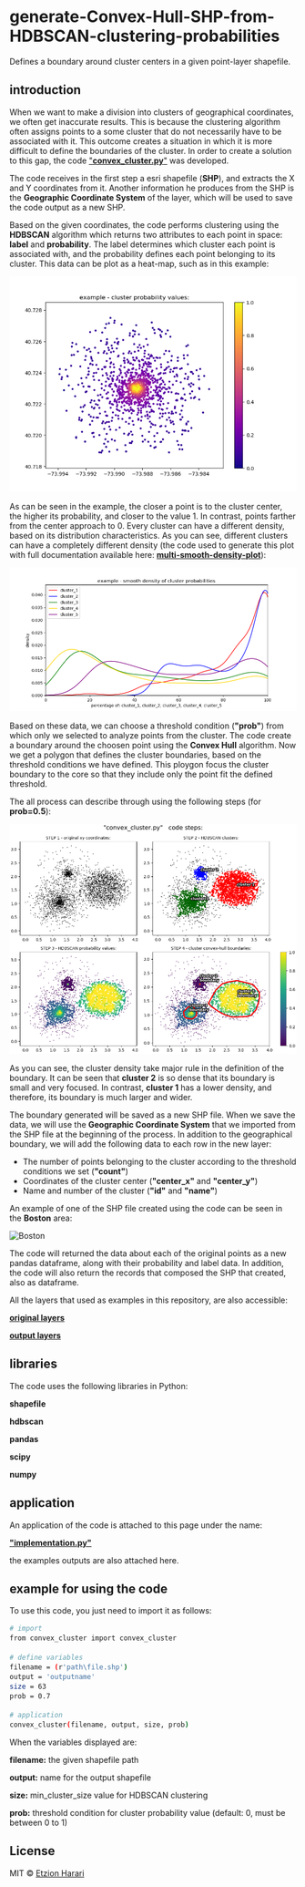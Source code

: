 # generate-Convex-Hull-SHP-from-HDBSCAN-clustering-probabilities
Defines a boundary around cluster centers in a given point-layer shapefile.

## introduction
When we want to make a division into clusters of geographical coordinates, we often get inaccurate results. This is because the clustering algorithm often assigns points to a some cluster that do not necessarily have to be associated with it. This outcome creates a situation in which it is more difficult to define the boundaries of the cluster. In order to create a solution to this gap, the code ["**convex_cluster.py**"](https://github.com/EtzionData/generate-Convex-Hull-SHP-from-HDBSCAN-clustering-probabilities/blob/master/convex_cluster.py) was developed.

The code receives in the first step a esri shapefile (**SHP**), and extracts the X and Y coordinates from it. Another information he produces from the SHP is the **Geographic Coordinate System** of the layer, which will be used to save the code output as a new SHP.

Based on the given coordinates, the code performs clustering using the **HDBSCAN** algorithm which returns two attributes to each point in space: **label** and **probability**. The label determines which cluster each point is associated with, and the probability defines each point belonging to its cluster. This data can be plot as a heat-map, such as in this example:

![probability](https://github.com/EtzionData/generate-Convex-Hull-SHP-from-HDBSCAN-clustering-probabilities/blob/master/Picture/example%20-%20cluster%20probability%20values.png)

As can be seen in the example, the closer a point is to the cluster center, the higher its probability, and closer to the value 1. In contrast, points farther from the center approach to 0. Every cluster can have a different density, based on its distribution characteristics. As you can see, different clusters can have a completely different density (the code used to generate this plot with full documentation available here: [**multi-smooth-density-plot**](https://github.com/EtzionData/create-multi-smooth-density-plot)):

![density](https://github.com/EtzionData/generate-Convex-Hull-SHP-from-HDBSCAN-clustering-probabilities/blob/master/Picture/example%20-%20smooth%20density%20of%20cluster%20probabilities.png)

Based on these data, we can choose a threshold condition (**"prob"**) from which only we selected to analyze points from the cluster. The code create a boundary around the choosen point using the **Convex Hull** algorithm. Now we get a polygon that defines the cluster boundaries, based on the threshold conditions we have defined. This ploygon focus the cluster boundary to the core so that they include only the point fit the defined threshold.

The all process can describe through using the following steps (for **prob=0.5**):

![steps](https://github.com/EtzionData/generate-Convex-Hull-SHP-from-HDBSCAN-clustering-probabilities/blob/master/Picture/steps.png)

As you can see, the cluster density take major rule in the definition of the boundary. It can be seen that **cluster 2** is so dense that its boundary is small and very focused. In contrast, **cluster 1** has a lower density, and therefore, its boundary is much larger and wider.

The boundary generated will be saved as a new SHP file. When we save the data, we will use the **Geographic Coordinate System** that we imported from the SHP file at the beginning of the process. In addition to the geographical boundary, we will add the following data to each row in the new layer:
-	The number of points belonging to the cluster according to the threshold conditions we set (**"count"**)
-	Coordinates of the cluster center (**"center_x"** and **"center_y"**)
-	Name and number of the cluster (**"id"** and **"name"**)

An example of one of the SHP file created using the code can be seen in the **Boston** area:

![Boston](https://github.com/EtzionData/generate-Convex-Hull-SHP-from-HDBSCAN-clustering-probabilities/blob/master/Picture/boston_example.jpg)

The code will returned the data about each of the original points as a new pandas dataframe, along with their probability and label data. In addition, the code will also return the records that composed the SHP that created, also as dataframe.

All the layers that used as examples in this repository, are also accessible: 

[**original layers**](https://github.com/EtzionData/generate-Convex-Hull-SHP-from-HDBSCAN-clustering-probabilities/tree/master/layers)

[**output layers**](https://github.com/EtzionData/generate-Convex-Hull-SHP-from-HDBSCAN-clustering-probabilities/tree/master/output)



## libraries
The code uses the following libraries in Python:

**shapefile**

**hdbscan**

**pandas**

**scipy**

**numpy**


## application
An application of the code is attached to this page under the name: 

[**"implementation.py"** ](https://github.com/EtzionData/generate-Convex-Hull-SHP-from-HDBSCAN-clustering-probabilities/blob/master/implementation.py)

the examples outputs are also attached here.

## example for using the code
To use this code, you just need to import it as follows:
``` sh
# import
from convex_cluster import convex_cluster

# define variables
filename = (r'path\file.shp')
output = 'outputname'
size = 63
prob = 0.7

# application
convex_cluster(filename, output, size, prob)
```

When the variables displayed are:

**filename:** the given shapefile path

**output:** name for the output shapefile

**size:** min_cluster_size value for HDBSCAN clustering 

**prob:** threshold condition for cluster probability value (default: 0, must be between 0 to 1)

## License
MIT © [Etzion Harari](https://github.com/EtzionData)


